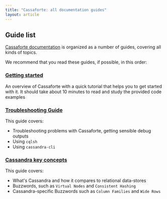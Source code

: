 ```yaml
---
title: "Cassaforte: all documentation guides"
layout: article
---
```


## Guide list

[Cassaforte documentation](https://github.com/clojurewerkz/) is organized as a number of guides, covering all kinds of topics.

We recommend that you read these guides, if possible, in this order:


###  [Getting started](/articles/getting_started.html)

An overview of Cassaforte with a quick tutorial that helps you to get started with it. It should take about
10 minutes to read and study the provided code examples

### [Troubleshooting Guide](/articles/troubleshooting.html)

This guide covers:

 * Troubleshooting problems with Cassaforte, getting sensible debug outputs
 * Using `cqlsh`
 * Using `cassandra-cli`


### [Cassandra key concepts](/articles/cassandra_key_concepts.html)

This guide covers:

 * What's Cassandra and how it compares to relational data-stores
 * Buzzwords, such as `Virtual Nodes` and `Consistent Hashing`
 * Cassandra-specific Buzzwords such as `Column Families` and `Wide Rows`
